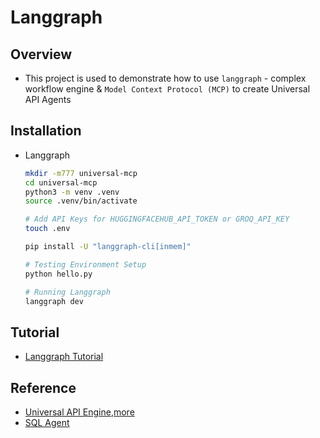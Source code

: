 # Langgraph

## Overview
- This project is used to demonstrate how to use `langgraph` - complex workflow engine & `Model Context Protocol (MCP)` to create Universal API Agents

## Installation
- Langgraph
  ```bash
  mkdir -m777 universal-mcp
  cd universal-mcp
  python3 -m venv .venv
  source .venv/bin/activate

  # Add API Keys for HUGGINGFACEHUB_API_TOKEN or GROQ_API_KEY
  touch .env
  
  pip install -U "langgraph-cli[inmem]"

  # Testing Environment Setup
  python hello.py

  # Running Langgraph
  langgraph dev
  ```

## Tutorial
- [Langgraph Tutorial](https://blog.futuresmart.ai/langgraph-tutorial-for-beginners)

## Reference
- [Universal API Engine](https://github.com/esxr/langgraph-mcp),[more](https://medium.com/heurislabs/building-a-universal-assistant-to-connect-with-any-api-89d7c353e524)
- [SQL Agent](https://blog.langchain.dev/data-viz-agent/)